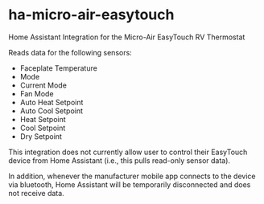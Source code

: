 # ha-micro-air-easytouch
Home Assistant Integration for the Micro-Air EasyTouch RV Thermostat

Reads data for the following sensors:
- Faceplate Temperature
- Mode
- Current Mode
- Fan Mode
- Auto Heat Setpoint
- Auto Cool Setpoint
- Heat Setpoint
- Cool Setpoint
- Dry Setpoint

This integration does not currently allow user to control their EasyTouch device from Home Assistant (i.e., this pulls read-only sensor data).

In addition, whenever the manufacturer mobile app connects to the device via bluetooth, Home Assistant will be temporarily disconnected and does not receive data.